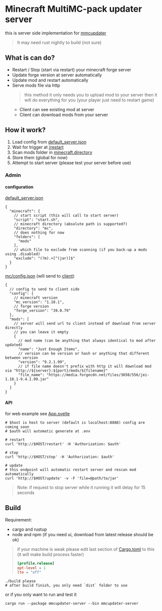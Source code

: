 # Minecraft MultiMC-pack updater server
this is server side implementation for [mmcupdater](https://github.com/Wireless4024/mmcupdater)

> It may need rust nightly to build (not sure)

## What is can do?
+ Restart / Stop (start via restart) your minecraft forge server
+ Update forge version at server automatically
+ Update mod and restart automatically
+ Serve mods file via http
  > this method it only needs you to upload mod to your server 
  > then it will do everything for you 
  > (your player just need to restart game)
  + Client can see existing mod at server
  + Client can download mods from your server


## How it work?
1. Load config from [default_server.json](default_server.json)
2. Wait for trigger at [/restart](#restart)
3. Scan mods folder in [minecraft.directory](default_server.json#L4)
4. Store them (global for now)
5. Attempt to start server (please test your server before use)

### Admin
#### configuration
[default_server.json](default_server.json)
```json5
{
  "minecraft": {
    // start script (this will call to start server)
    "script": "start.sh",
    // minecraft directory (absolute path is supported?)
    "directory": "mc",
    // does nothing for now
    "folders": [
      "mods"
    ],
    // which file to exclude from scanning (if you back-up a mods using .disabled)
    "exclude": "(?m).+[^(jar)]$"
  }
}
```

[mc/config.json](mc/config.json) (will send to [client](https://github.com/Wireless4024/mmcupdater#at-server-side))
```json5
{
  // config to send to client side
  "config": {
    // minecraft version
    "mc_version": "1.18.1",
    // forge version
    "forge_version": "39.0.79"
  },
  "mods": [
    // server will send url to client instead of download from server directly
    // you can leave it empty
    {
      // mod name (can be anything that always identical to mod after updated)
      "name": "Just Enough Items",
      // version can be version or hash or anything that different between version
      "version": "9.2.1.99",
      // if file name doesn't prefix with http it will download mod via "http://${server}:${port}/mods/${filename}"
      "file_name": "https://media.forgecdn.net/files/3650/556/jei-1.18.1-9.4.1.99.jar"
    }
  ]
}
```

#### API
for web example see [App.svelte](ui/src/App.svelte)
```shell
# $host is host to server (default is localhost:8888) config are coming soon
# $auth will automatic generate at .env

# restart
curl 'http://$HOST/restart' -H 'Authorization: $auth'

# stop
curl 'http://$HOST/stop' -H 'Authorization: $auth'

# update
# this endpoint will automatic restart server and rescan mod automatically
curl 'http://$HOST/update' -v -F 'file=@path/to/jar'
```

> Note: if request to stop server while it running it will delay for 15 seconds

## Build
Requirement:
+ cargo and rustup
+ node and npm (if you need ui, download from latest release should be ok)
> if your machine is weak please edit last section of [Cargo.toml](Cargo.toml) to this
> (it will make build process faster)
> ```toml
> [profile.release]
> opt-level = 1
> lto = "off"
>  ```
```shell
./build please
# after build finish, you only need `dist` folder to use
```
or if you only want to run and test it
```shell
cargo run --package mmcupdater-server --bin mmcupdater-server
```